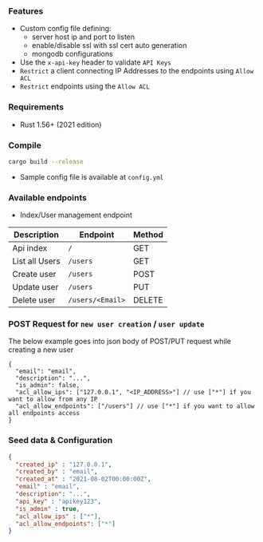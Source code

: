 ### Features
- Custom config file defining:
    - server host ip and port to listen
    - enable/disable ssl with ssl cert auto generation
    - mongodb configurations
- Use the `x-api-key` header to validate `API Keys`
- `Restrict` a client connecting IP Addresses to the endpoints using `Allow ACL`
- `Restrict` endpoints using the `Allow ACL`

### Requirements

- Rust 1.56+ (2021 edition)

### Compile

```bash
cargo build --release
```

- Sample config file is available at `config.yml`

### Available endpoints

- Index/User management endpoint

| Description | Endpoint | Method |
| --- | --- | --- |
| Api index | `/` | GET |
| List all Users | `/users` | GET |
| Create user | `/users` | POST |
| Update user | `/users` | PUT |
| Delete user | `/users/<Email>` | DELETE |

### POST Request for `new user creation` / `user update`
The below example goes into json body of POST/PUT request while creating a new user
```
{
  "email": "email",
  "description": "...",
  "is_admin": false,
  "acl_allow_ips": ["127.0.0.1", "<IP_ADDRESS>"] // use ["*"] if you want to allow from any IP
  "acl_allow_endpoints": ["/users"] // use ["*"] if you want to allow all endpoints access
}
```

### Seed data & Configuration

```json
{
  "created_ip" : "127.0.0.1",
  "created_by" : "email",
  "created_at" : "2021-08-02T00:00:00Z",
  "email" : "email",
  "description": "...",
  "api_key" : "apikey123",
  "is_admin" : true,
  "acl_allow_ips" : ["*"],
  "acl_allow_endpoints": ["*"]
}
